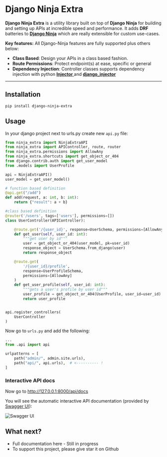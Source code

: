 # Django Ninja Extra

**Django Ninja Extra** is a utility library built on top of **Django Ninja** for building and setting up APIs at incredible speed and performance. It adds **DRF** batteries to [**Django Ninja**](https://django-ninja.rest-framework.com) which are really extensible for custom use-cases.

**Key features:**
All Django-Ninja features are fully supported plus others below:

- **Class Based**: Design your APIs in a class based fashion.
- **Route Permissions**: Protect endpoint(s) at ease, specific or general
- **Dependency Injection**: Controller classes supports dependency injection with python [**Injector** ](https://injector.readthedocs.io/en/latest/) and [**django_injector**](https://github.com/blubber/django_injector)

---

## Installation

```
pip install django-ninja-extra
```

## Usage

In your django project next to urls.py create new `api.py` file:

```Python
from ninja_extra import NinjaExtraAPI
from ninja_extra import APIController, route, router
from ninja_extra.permissions import AllowAny
from ninja_extra.shortcuts import get_object_or_404
from django.contrib.auth import get_user_model
from .models import UserProfile

api = NinjaExtraAPI()
user_model = get_user_model()

# function based definition
@api.get("/add")
def add(request, a: int, b: int):
    return {"result": a + b}

#class based definition
@router('/users', tags=['users'], permissions=[])
class UserController(APIController):

    @route.get('/{user_id}', response=UserSchema, permissions=[AllowAny])
    def get_user(self, user_id: int):
        """get user by id"""
        user = get_object_or_404(user_model, pk=user_id)
        response_object = UserSchema.from_django(user)
        return response_object

    @route.get(
        '/{user_id}/profile',
        response=UserProfileSchema,
        permissions=[AllowAny]
    )
    def get_user_profile(self, user_id: int):
        """gets a user's profile by user id"""
        user_profile = get_object_or_404(UserProfile, user_id=user_id)
        return user_profile


api.register_controllers(
    UserController
)
```

Now go to `urls.py` and add the following:

```Python hl_lines="3 7"
...
from .api import api

urlpatterns = [
    path("admin/", admin.site.urls),
    path("api/", api.urls),  # <---------- !
]
```

### Interactive API docs

Now go to <a href="http://127.0.0.1:8000/api/docs" target="_blank">http://127.0.0.1:8000/api/docs</a>

You will see the automatic interactive API documentation (provided by <a href="https://github.com/swagger-api/swagger-ui" target="_blank">Swagger UI</a>):

![Swagger UI](docs/docs/img/index-swagger-ui.png)

## What next?

- Full documentation here - Still in progress
- To support this project, please give star it on Github
